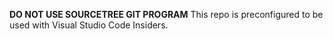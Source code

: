 **DO NOT USE SOURCETREE GIT PROGRAM**
This repo is preconfigured to be used with Visual Studio Code Insiders.